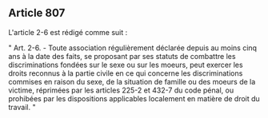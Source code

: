 Article 807
----
L'article 2-6 est rédigé comme suit :

" Art. 2-6. - Toute association régulièrement déclarée depuis au moins cinq ans
à la date des faits, se proposant par ses statuts de combattre les
discriminations fondées sur le sexe ou sur les moeurs, peut exercer les droits
reconnus à la partie civile en ce qui concerne les discriminations commises en
raison du sexe, de la situation de famille ou des moeurs de la victime,
réprimées par les articles 225-2 et 432-7 du code pénal, ou prohibées par les
dispositions applicables localement en matière de droit du travail. "
